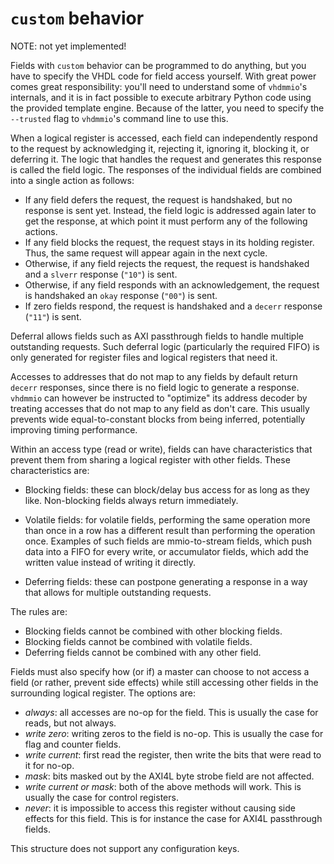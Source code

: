 # `custom` behavior

NOTE: not yet implemented!

Fields with `custom` behavior can be programmed to do anything, but you
have to specify the VHDL code for field access yourself. With great power
comes great responsibility: you'll need to understand some of `vhdmmio`'s
internals, and it is in fact possible to execute arbitrary Python code
using the provided template engine. Because of the latter, you need to
specify the `--trusted` flag to `vhdmmio`'s command line to use this.

When a logical register is accessed, each field can independently respond
to the request by acknowledging it, rejecting it, ignoring it, blocking it,
or deferring it. The logic that handles the request and generates this
response is called the field logic. The responses of the individual fields
are combined into a single action as follows:

 - If any field defers the request, the request is handshaked, but no
   response is sent yet. Instead, the field logic is addressed again later
   to get the response, at which point it must perform any of the following
   actions.
 - If any field blocks the request, the request stays in its holding
   register. Thus, the same request will appear again in the next cycle.
 - Otherwise, if any field rejects the request, the request is handshaked
   and a `slverr` response (`"10"`) is sent.
 - Otherwise, if any field responds with an acknowledgement, the request is
   handshaked an `okay` response (`"00"`) is sent.
 - If zero fields respond, the request is handshaked and a `decerr`
   response (`"11"`) is sent.

Deferral allows fields such as AXI passthrough fields to handle multiple
outstanding requests. Such deferral logic (particularly the required FIFO)
is only generated for register files and logical registers that need it.

Accesses to addresses that do not map to any fields by default return
`decerr` responses, since there is no field logic to generate a response.
`vhdmmio` can however be instructed to "optimize" its address decoder by
treating accesses that do not map to any field as don't care. This usually
prevents wide equal-to-constant blocks from being inferred, potentially
improving timing performance.

Within an access type (read or write), fields can have characteristics that
prevent them from sharing a logical register with other fields. These
characteristics are:

 - Blocking fields: these can block/delay bus access for as long as they
   like. Non-blocking fields always return immediately.

 - Volatile fields: for volatile fields, performing the same operation more
   than once in a row has a different result than performing the operation
   once. Examples of such fields are mmio-to-stream fields, which push data
   into a FIFO for every write, or accumulator fields, which add the
   written value instead of writing it directly.

 - Deferring fields: these can postpone generating a response in a way that
   allows for multiple outstanding requests.

The rules are:

 - Blocking fields cannot be combined with other blocking fields.
 - Blocking fields cannot be combined with volatile fields.
 - Deferring fields cannot be combined with any other field.

Fields must also specify how (or if) a master can choose to not access a
field (or rather, prevent side effects) while still accessing other fields
in the surrounding logical register. The options are:

 - *always*: all accesses are no-op for the field. This is usually the case for
   reads, but not always.
 - *write zero*: writing zeros to the field is no-op. This is usually the case
   for flag and counter fields.
 - *write current*: first read the register, then write the bits that were read
   to it for no-op.
 - *mask*: bits masked out by the AXI4L byte strobe field are not affected.
 - *write current or mask*: both of the above methods will work. This is
   usually the case for control registers.
 - *never*: it is impossible to access this register without causing side
   effects for this field. This is for instance the case for AXI4L passthrough
   fields.

This structure does not support any configuration keys.